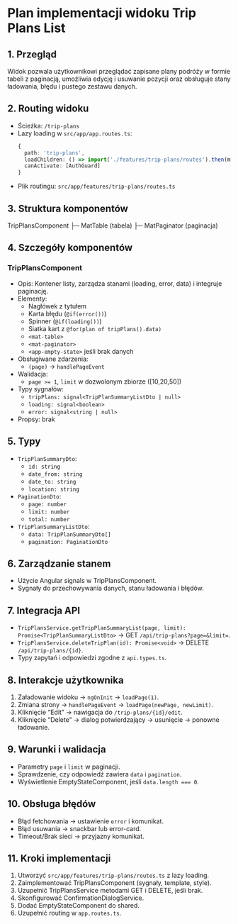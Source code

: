 # Plan implementacji widoku Trip Plans List

## 1. Przegląd
Widok pozwala użytkownikowi przeglądać zapisane plany podróży w formie tabeli z paginacją, umożliwia edycję i usuwanie pozycji oraz obsługuje stany ładowania, błędu i pustego zestawu danych.

## 2. Routing widoku
- Ścieżka: `/trip-plans`
- Lazy loading w `src/app/app.routes.ts`:
  ```ts
  {
    path: 'trip-plans',
    loadChildren: () => import('./features/trip-plans/routes').then(m => m.TRIP_PLANS_ROUTES),
    canActivate: [AuthGuard]
  }
  ```
- Plik routingu: `src/app/features/trip-plans/routes.ts`

## 3. Struktura komponentów
TripPlansComponent
├─ MatTable (tabela)
├─ MatPaginator (paginacja)

## 4. Szczegóły komponentów

### TripPlansComponent
- Opis: Kontener listy, zarządza stanami (loading, error, data) i integruje paginację.
- Elementy:
  - Nagłówek z tytułem
  - Karta błędu (`@if(error())`)
  - Spinner (`@if(loading())`)
  - Siatka kart z `@for(plan of tripPlans().data)`
  - `<mat-table>`
  - `<mat-paginator>`
  - `<app-empty-state>` jeśli brak danych
- Obsługiwane zdarzenia:
  - `(page)` → `handlePageEvent`
- Walidacja:
  - `page >= 1`, `limit` w dozwolonym zbiorze ([10,20,50])
- Typy sygnałów:
  - `tripPlans: signal<TripPlanSummaryListDto | null>`
  - `loading: signal<boolean>`
  - `error: signal<string | null>`
- Propsy: brak

## 5. Typy
- `TripPlanSummaryDto`:
  - `id: string`
  - `date_from: string`
  - `date_to: string`
  - `location: string`
- `PaginationDto`:
  - `page: number`
  - `limit: number`
  - `total: number`
- `TripPlanSummaryListDto`:
  - `data: TripPlanSummaryDto[]`
  - `pagination: PaginationDto`

## 6. Zarządzanie stanem
- Użycie Angular signals w TripPlansComponent.
- Sygnały do przechowywania danych, stanu ładowania i błędów.

## 7. Integracja API
- `TripPlansService.getTripPlanSummaryList(page, limit): Promise<TripPlanSummaryListDto>` → GET `/api/trip-plans?page=&limit=`.
- `TripPlansService.deleteTripPlan(id): Promise<void>` → DELETE `/api/trip-plans/{id}`.
- Typy zapytań i odpowiedzi zgodne z `api.types.ts`.

## 8. Interakcje użytkownika
1. Załadowanie widoku → `ngOnInit` → `loadPage(1)`.
2. Zmiana strony → `handlePageEvent` → `loadPage(newPage, newLimit)`.
3. Kliknięcie “Edit” → nawigacja do `/trip-plans/{id}/edit`.
4. Kliknięcie “Delete” → dialog potwierdzający → usunięcie → ponowne ładowanie.

## 9. Warunki i walidacja
- Parametry `page` i `limit` w paginacji.
- Sprawdzenie, czy odpowiedź zawiera `data` i `pagination`.
- Wyświetlenie EmptyStateComponent, jeśli `data.length === 0`.

## 10. Obsługa błędów
- Błąd fetchowania → ustawienie `error` i komunikat.
- Błąd usuwania → snackbar lub error-card.
- Timeout/Brak sieci → przyjazny komunikat.

## 11. Kroki implementacji
1. Utworzyć `src/app/features/trip-plans/routes.ts` z lazy loading.
2. Zaimplementować TripPlansComponent (sygnały, template, style).
3. Uzupełnić TripPlansService metodami GET i DELETE, jeśli brak.
4. Skonfigurować ConfirmationDialogService.
5. Dodać EmptyStateComponent do shared.
6. Uzupełnić routing w `app.routes.ts`.
